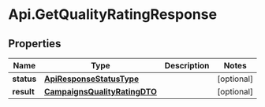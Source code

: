 # Api.GetQualityRatingResponse

## Properties

Name | Type | Description | Notes
------------ | ------------- | ------------- | -------------
**status** | [**ApiResponseStatusType**](ApiResponseStatusType.md) |  | [optional] 
**result** | [**CampaignsQualityRatingDTO**](CampaignsQualityRatingDTO.md) |  | [optional] 


